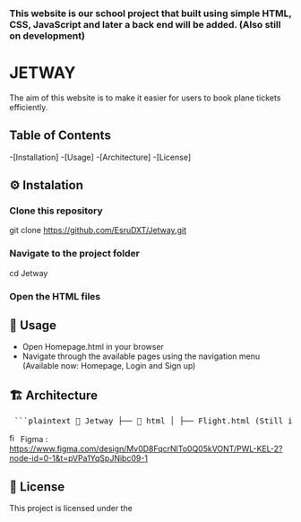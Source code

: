 ### This website is our school project that built using simple HTML, CSS, JavaScript and later a back end will be added. (Also still on development)

# JETWAY

The aim of this website is to make it easier for users to book plane tickets efficiently.

## Table of Contents

-[Installation]
-[Usage]
-[Architecture]
-[License]

## ⚙️ Instalation

### Clone this repository 
git clone https://github.com/EsruDXT/Jetway.git

### Navigate to the project folder
cd Jetway

### Open the HTML files

## 🧐 Usage

- Open Homepage.html in your browser
- Navigate through the available pages using the navigation menu (Available now: Homepage, Login and Sign up)

## 🏗️ Architecture
<pre> ```plaintext 📁 Jetway ├── 📁 html │ ├── Flight.html (Still in development) │ ├── Homepage.html │ ├── sign_in.html │ └── sign up.html ├── 📁 css │ ├── style.css │ ├── sign_in.css │ └── sign up.css ├── 📁 js │ ├── Flight.js (Still in development) │ ├── Homepage.js │ ├── sign_in.js │ └── sign up.js ├── 📁 FOTO │ ├── bendera indo.png │ ├── explore.png │ ├── foto 1.png │ ├── icon mikrofon.png │ ├── kawah ijen.png │ ├── notif.png │ ├── pulau komodo 1.png │ ├── raja ampat.png │ ├── search button.png │ └── sign in bg.png ``` </pre>
<img width="16" height="16" alt="figma" src="https://github.com/user-attachments/assets/a5a50280-668e-431b-9e2e-30198780c820" /> Figma : https://www.figma.com/design/Mv0D8FqcrNlTo0Q05kVONT/PWL-KEL-2?node-id=0-1&t=pVPa1YqSpJNibc09-1

## 📜 License 
This project is licensed under the 

